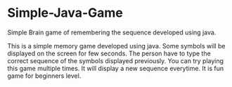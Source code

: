 # Simple-Java-Game
Simple Brain game of remembering the sequence developed using java.

This is a simple memory game developed using java.
Some symbols will be displayed on the screen for few seconds. The person have to type the correct sequence of the symbols displayed previously.
You can try playing this game multiple times. It will display a new sequence everytime. It is fun game for beginners level.
